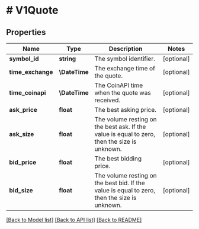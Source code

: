 # # V1Quote

## Properties

Name | Type | Description | Notes
------------ | ------------- | ------------- | -------------
**symbol_id** | **string** | The symbol identifier. | [optional]
**time_exchange** | **\DateTime** | The exchange time of the quote. | [optional]
**time_coinapi** | **\DateTime** | The CoinAPI time when the quote was received. | [optional]
**ask_price** | **float** | The best asking price. | [optional]
**ask_size** | **float** | The volume resting on the best ask. If the value is equal to zero, then the size is unknown. | [optional]
**bid_price** | **float** | The best bidding price. | [optional]
**bid_size** | **float** | The volume resting on the best bid. If the value is equal to zero, then the size is unknown. | [optional]

[[Back to Model list]](../../README.md#models) [[Back to API list]](../../README.md#endpoints) [[Back to README]](../../README.md)
